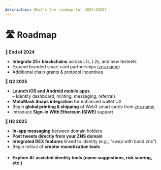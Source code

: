 ```yaml
---
description: What’s the roadmap for 2024–2025?
---
```


# 🛣️ Roadmap

**📍 End of 2024**

* **Integrate 25+ blockchains** across L1s, L2s, and new testnets
* Expand branded smart card partnerships ([zns.name](https://zns.name/))
* Additional chain grants & protocol incentives

**📱 Q2 2025**

* **Launch iOS and Android mobile apps**\
  – Identity dashboard, minting, messaging, referrals
* **MetaMask Snaps integration** for enhanced wallet UX
* Begin **global printing & shipping** of Web3 smart cards from [zns.name](https://zns.name/)
* Introduce **Sign-In With Ethereum (SIWE)** support

**🧩 H2 2025**

* **In-app messaging** between domain holders
* **Post tweets directly from your ZNS domain**
* **Integrated DEX features** linked to identity (e.g., “swap with bond.zns”)
* Begin rollout of **creator monetization tools**
* #### Explore **AI-assisted identity tools** (name suggestions, risk scoring, etc.)
